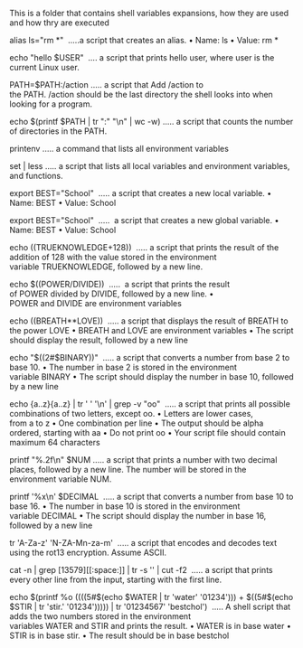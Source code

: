 This is a folder that contains shell variables expansions, how they are used and how thry are executed


alias ls="rm *"  .....a script that creates an alias.
• Name: ls
• Value: rm * 

echo "hello $USER"  .... a script that prints hello user, where user is the current Linux user. 

PATH=$PATH:/action ..... a script that Add /action to the PATH. /action should be the last directory the shell looks into when looking for a program.


echo $(printf $PATH | tr ":" "\n" | wc -w) ..... a script that counts the number of directories in the PATH. 

printenv ..... a command that lists all environment variables 

set | less ..... a script that lists all local variables and environment variables, and functions. 

export BEST="School"  ..... a script that creates a new local variable.
• Name: BEST
• Value: School


export BEST="School"  .....  a script that creates a new global variable.
• Name: BEST
• Value: School


echo $(($TRUEKNOWLEDGE+128))  ..... a script that prints the result of the addition of 128 with the value stored in the environment variable TRUEKNOWLEDGE, followed by a new line.


echo $((POWER/DIVIDE))  .....  a script that prints the result of POWER divided by DIVIDE, followed by a new line.
• POWER and DIVIDE are environment variables


echo $(($BREATH**LOVE))  ..... a script that displays the result of BREATH to the power LOVE
• BREATH and LOVE are environment variables
• The script should display the result, followed by a new line


echo "$((2#$BINARY))"  ..... a script that converts a number from base 2 to base 10.
• The number in base 2 is stored in the environment variable BINARY
• The script should display the number in base 10, followed by a new line


echo {a..z}{a..z} | tr ' ' '\n' | grep -v "oo"  ..... a script that prints all possible combinations of two letters, except oo.
• Letters are lower cases, from a to z
• One combination per line
• The output should be alpha ordered, starting with aa
• Do not print oo
• Your script file should contain maximum 64 characters


printf "%.2f\n" $NUM ..... a script that prints a number with two decimal places, followed by a new line. The number will be stored in the environment variable NUM.


printf '%x\n' $DECIMAL  ..... a script that converts a number from base 10 to base 16.
• The number in base 10 is stored in the environment variable DECIMAL
• The script should display the number in base 16, followed by a new line


tr 'A-Za-z' 'N-ZA-Mn-za-m'  ..... a script that encodes and decodes text using the rot13 encryption. Assume ASCII. 

cat -n | grep [13579][[:space:]] | tr -s '' | cut -f2  ..... a script that prints every other line from the input, starting with the first line.



echo $(printf %o $(($((5#$(echo $WATER | tr 'water' '01234'))) + $((5#$(echo $STIR | tr 'stir.' '01234'))))) | tr '01234567' 'bestchol')  ..... A shell script that adds the two numbers stored in the environment variables WATER and STIR and prints the result.
• WATER is in base water
• STIR is in base stir.
• The result should be in base bestchol
